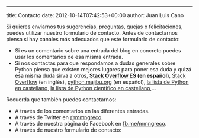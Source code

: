 ---
title: Contacto
date: 2012-10-14T07:42:53+00:00
author: Juan Luis Cano

Si quieres enviarnos tus sugerencias, preguntas, quejas o felicitaciones, puedes utilizar nuestro formulario de contacto. Antes de contactarnos piensa si hay canales más adecuados que este formulario de contacto:

  * Si es un comentario sobre una entrada del blog en concreto puedes usar los comentarios de esa misma entrada.
  * Si nos contactas para que respondamos a dudas generales sobre Python piensa que existen mejores lugares para poner esa duda y quizá esa misma duda sirva a otros, **[Stack Overflow ES](http://es.stackoverflow.com/) (en español)**, S[tack Overflow](http://stackoverflow.com/) (en inglés), [python.majibu.org](http://python.majibu.org/) (en español), [la lista de Python en castellano](https://mail.python.org/mailman/listinfo/python-es), [la lista de Python científico en castellano](https://groups.google.com/forum/#!forum/scipydata-es),...

Recuerda que también puedes contactarnos:

  * A través de los comentarios en las diferentes entradas.
  * A través de Twitter en [@mmngreco](http://twitter.com/mmngreco).
  * A través de nuestra página de Facebook en [fb.me/mmngreco](http://fb.me/mmngreco).
  * A través de nuestro formulario de contacto:

<div role="form" class="wpcf7" id="wpcf7-f4036-o1" lang="en-US" dir="ltr">
  <div class="screen-reader-response">
  </div>
</div>